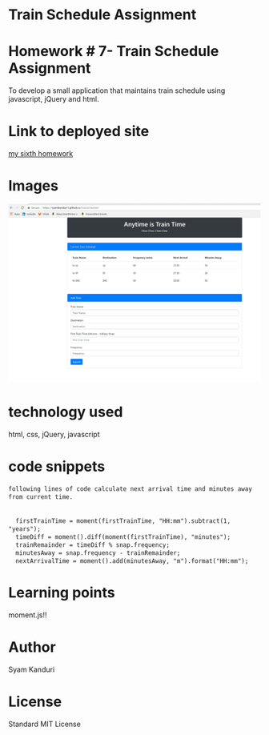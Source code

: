 # Train Schedule Assignment

<!-- Put the name of the project after the # -->
<!-- the # means h1  -->
# Homework # 7- Train Schedule Assignment

<!-- Put a description of what the project is -->
To develop a small application that maintains train schedule using javascript, jQuery and html. 

# Link to deployed site
<!-- make a link to the deployed site --> 
<!-- [What the user will see](the link to the deployed site) -->
[my sixth homework](https://syamkanduri1.github.io/trainSchedule/)



# Images
<!-- take a picture of the image and add it into the readme  -->
<!-- ![image title](path or link to image) -->

![Solution Outline](./Solution-Image.JPG)

# technology used
<!-- make a list of technology used -->
<!-- what you used for this web app, like html css -->

html, css, jQuery, javascript
<!-- 
1. First ordered list item
2. Another item
⋅⋅* Unordered sub-list. 
1. Actual numbers don't matter, just that it's a number
⋅⋅1. Ordered sub-list
4. And another item. 
-->


# code snippets
<!-- put snippets of code inside ``` ``` so it will look like code -->
<!-- if you want to put blockquotes use a > -->

```
following lines of code calculate next arrival time and minutes away from current time.
    

  firstTrainTime = moment(firstTrainTime, "HH:mm").subtract(1, "years");
  timeDiff = moment().diff(moment(firstTrainTime), "minutes");
  trainRemainder = timeDiff % snap.frequency;
  minutesAway = snap.frequency - trainRemainder;
  nextArrivalTime = moment().add(minutesAway, "m").format("HH:mm");
```


# Learning points
<!-- Learning points where you would write what you thought was helpful -->
moment.js!!

# Author 
Syam Kanduri

# License
Standard MIT License